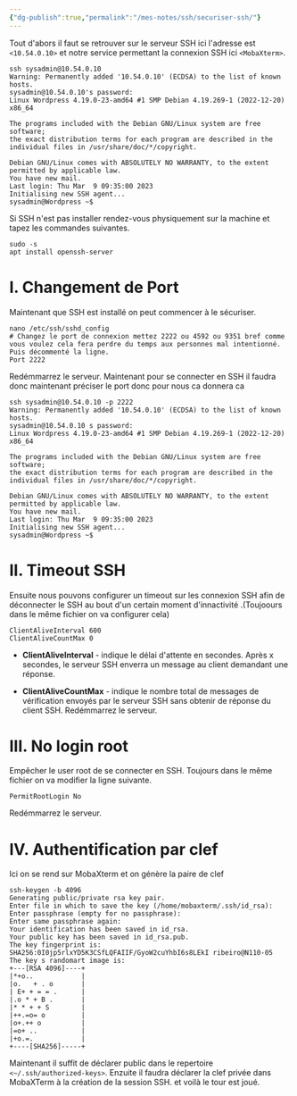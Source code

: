 ```yaml
---
{"dg-publish":true,"permalink":"/mes-notes/ssh/securiser-ssh/"}
---
```



Tout d'abors il faut se retrouver sur le serveur SSH ici l'adresse est `<10.54.0.10>` et notre service permettant la connexion SSH ici `<MobaXterm>`.
```MobaXterm
ssh sysadmin@10.54.0.10
Warning: Permanently added '10.54.0.10' (ECDSA) to the list of known hosts.
sysadmin@10.54.0.10's password:
Linux Wordpress 4.19.0-23-amd64 #1 SMP Debian 4.19.269-1 (2022-12-20) x86_64

The programs included with the Debian GNU/Linux system are free software;
the exact distribution terms for each program are described in the
individual files in /usr/share/doc/*/copyright.

Debian GNU/Linux comes with ABSOLUTELY NO WARRANTY, to the extent
permitted by applicable law.
You have new mail.
Last login: Thu Mar  9 09:35:00 2023
Initialising new SSH agent...
sysadmin@Wordpress ~$ 
```
Si SSH n'est pas installer rendez-vous physiquement sur la machine et tapez les commandes suivantes.
```Shell
sudo -s
apt install openssh-server
```
# I. Changement de Port

Maintenant que SSH est installé on peut commencer à le sécuriser.
```Shell
nano /etc/ssh/sshd_config
# Changez le port de connexion mettez 2222 ou 4592 ou 9351 bref comme vous voulez cela fera perdre du temps aux personnes mal intentionné. Puis décommenté la ligne.
Port 2222
```
Redémmarrez le serveur.
Maintenant pour se connecter en SSH il faudra donc maintenant préciser le port donc pour nous ca donnera ca 
```Shell
ssh sysadmin@10.54.0.10 -p 2222
Warning: Permanently added '10.54.0.10' (ECDSA) to the list of known hosts.
sysadmin@10.54.0.10 s password:
Linux Wordpress 4.19.0-23-amd64 #1 SMP Debian 4.19.269-1 (2022-12-20) x86_64

The programs included with the Debian GNU/Linux system are free software;
the exact distribution terms for each program are described in the
individual files in /usr/share/doc/*/copyright.

Debian GNU/Linux comes with ABSOLUTELY NO WARRANTY, to the extent
permitted by applicable law.
You have new mail.
Last login: Thu Mar  9 09:35:00 2023
Initialising new SSH agent...
sysadmin@Wordpress ~$ 
```

# II. Timeout SSH
Ensuite nous pouvons configurer un timeout sur les connexion SSH afin de déconnecter le SSH au bout d'un certain moment d'innactivité .(Toujoours dans le même fichier on va configurer cela)
```Shell 
ClientAliveInterval 600
ClientAliveCountMax 0
```
-   **ClientAliveInterval** - indique le délai d'attente en secondes. Après x secondes, le serveur SSH enverra un message au client demandant une réponse.

-   **ClientAliveCountMax** - indique le nombre total de messages de vérification envoyés par le serveur SSH sans obtenir de réponse du client SSH.
Redémmarrez le serveur.

# III. No login root
Empêcher le user root de se connecter en SSH.
Toujours dans le même fichier on va modifier la ligne suivante.
```Shell 
PermitRootLogin No
```
Redémmarrez le serveur.

# IV. Authentification par clef
Ici on se rend sur MobaXterm et on génère la paire de clef
```Shell
ssh-keygen -b 4096
Generating public/private rsa key pair.
Enter file in which to save the key (/home/mobaxterm/.ssh/id_rsa): 
Enter passphrase (empty for no passphrase):
Enter same passphrase again:
Your identification has been saved in id_rsa.
Your public key has been saved in id_rsa.pub.
The key fingerprint is:
SHA256:0I0jp5rlxYD5K3CSfLQFAIIF/GyoW2cuYhbI6s8LEkI ribeiro@N110-05
The key s randomart image is:
+---[RSA 4096]----+
|*+o..            |
|o.   + . o       |
| E+ + = = .      |
|.o * + B .       |
|* * + + S        |
|++.=o= o         |
|o+.++ o          |
|=o+ ..           |
|+o.=.            |
+----[SHA256]-----+
```
Maintenant il suffit de déclarer public dans le repertoire `<~/.ssh/authorized-keys>`. Enzuite il faudra déclarer la clef privée dans MobaXTerm à la création de la session SSH. et voilà le tour est joué.